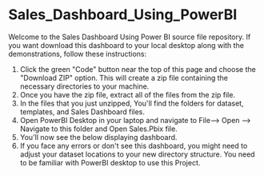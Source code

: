 # Sales_Dashboard_Using_PowerBI

Welcome to the Sales Dashboard Using Power BI source file repository. If you want download this dashboard to your local desktop along with the demonstrations, follow these instructions:
1. Click the green "Code" button near the top of this page and choose the "Download ZIP" option. This will create a zip file containing the necessary directories to your machine.
3. Once you have the zip file, extract all of the files from the zip file.
4. In the files that you just unzipped, You'll find the folders for dataset, templates, and Sales Dashboard files.
5. Open PowerBI Desktop in your laptop and navigate to File--> Open --> Navigate to this folder and Open Sales.Pbix file.
6. You'll now see the below displaying dashboard.
7. If you face any errors or don't see this dashboard, you might need to adjust your dataset locations to your new directory structure. You need to be familiar with PowerBI desktop to use this Project.
